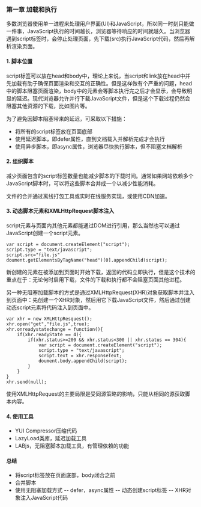 ### 第一章 加载和执行

多数浏览器使用单一进程来处理用户界面(UI)和JavaScript，所以同一时刻只能做一件事，JavaScript执行的时间越长，浏览器等待响应的时间就越久。当浏览器遇到script标签时，会停止处理页面，先下载(src)执行JavaScript代码，然后再解析渲染页面。

#### 1. 脚本位置

script标签可以放在head和body中，理论上来说，当script和link放在head中并先加载有助于确保页面渲染和交互的正确性。但是这样做有个严重的问题，head中的脚本阻塞页面渲染，body中的元素会等脚本执行完之后才会显示，会导致明显的延迟。现代浏览器允许并行下载JavaScript文件，但是这个下载过程仍然会阻塞其他资源的下载，比如图片等。

为了避免因脚本阻塞带来的延迟，可采取以下措施：

- 将所有的script标签放在页面底部
- 使用延迟脚本，即defer属性，直到文档载入并解析完成才会执行
- 使用异步脚本，即async属性，浏览器尽快执行脚本，但不阻塞文档解析

#### 2. 组织脚本

减少页面包含的script标签数量也能减少脚本的下载时间。通常如果网站依赖多个JavaScript脚本时，可以将这些脚本合并成一个以减少性能消耗。

文件的合并通过离线打包工具或实时在线服务实现，或使用CDN加速。

#### 3. 动态脚本元素和XMLHttpRequest脚本注入

script元素与页面内其他元素都能通过DOM进行引用，那么当然也可以通过JavaScript创建一个script元素。

```
var script = document.createElement("script");
script.type = "text/javascript";
script.src="file.js"
doument.getElementsByTagName("head")[0].appendChild(script);
```
新创建的元素在被添加到页面时开始下载，返回的代码立即执行，但是这个技术的重点在于：无论何时启用下载，文件的下载和执行都不会阻塞页面其他进程。

另一种无阻塞加载脚本的方式是通过XMLHttpRequest(XHR)对象获取脚本并注入到页面中：先创建一个XHR对象，然后用它下载JavaScript文件，然后通过创建动态script元素将代码注入到页面中。

```
var xhr = new XMLHttpResquest();
xhr.open("get","file.js",true);
xhr.onreadystatechange = function(){
	if(xhr.readyState == 4){
		if(xhr.status>=200 && xhr.status<300 || xhr.status == 304){
			var script = document.createElement("script");
			script.type = "text/javascript";
			script.text = xhr.responseText;
			doument.body.appendChild(script);
		}
	}
}
xhr.send(null);
```
使用XMLHttpRequest的主要局限是受同源策略的影响，只能从相同的源获取脚本内容。

#### 4. 使用工具

- YUI Compressor压缩代码
- LazyLoad类库，延迟加载工具
- LABjs，无阻塞脚本加载工具，有管理依赖的功能

#### 总结

- 将script标签放在页面底部，body闭合之前
- 合并脚本
- 使用无阻塞加载方式
-- defer，async属性
-- 动态创建script标签
-- XHR对象注入JavaScript代码